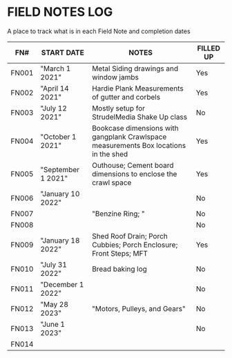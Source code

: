 # FIELD NOTES LOG


A place to track what is in each Field Note and completion dates


| FN#   | START DATE         | NOTES                                                                                | FILLED UP |
|-------|--------------------|--------------------------------------------------------------------------------------|-----------|
| FN001 | "March 1  2021"    | Metal Siding drawings and window jambs                                               | Yes       |
| FN002 | "April 14   2021"  | Hardie Plank Measurements of gutter and corbels                                      | Yes       |
| FN003 | "July 12  2021"    | Mostly setup for StrudelMedia Shake Up class                                         | No        |
| FN004 | "October 1  2021"  | Bookcase dimensions with gangplank Crawlspace measurements Box locations in the shed | Yes       |
| FN005 | "September 1 2021" | Outhouse; Cement board dimensions to enclose the crawl space                         | Yes       |
| FN006 | "January 10 2022"  |                                                                                      | No        |
| FN007 |                    | "Benzine Ring; "                                                                     | No        |
| FN008 |                    |                                                                                      | No        |
| FN009 | "January 18 2022"  | Shed Roof Drain; Porch Cubbies; Porch Enclosure; Front Steps; MFT                    | Yes       |
| FN010 | "July 31 2022"     | Bread baking log                                                                     | No        |
| FN011 | "December 1 2022"  |                                                                                      | No        |
| FN012 | "May 28 2023"      | "Motors, Pulleys, and Gears"                                                         | No        |
| FN013 | "June 1 2023"      |                                                                                      | No        |
| FN014 |                    |                                                                                      |           |
